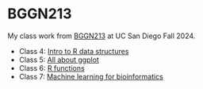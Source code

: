 # BGGN213
My class work from [BGGN213](https://bioboot.github.io/bggn213_F24/) at UC San Diego Fall 2024.

- Class 4: [Intro to R data structures]()
- Class 5: [All about ggplot]()
- Class 6: [R functions]()
- Class 7: [Machine learning for bioinformatics]()
